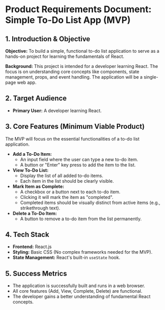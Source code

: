 # Product Requirements Document: Simple To-Do List App (MVP)

## 1. Introduction & Objective

**Objective:** To build a simple, functional to-do list application to serve as a hands-on project for learning the fundamentals of React.

**Background:** This project is intended for a developer learning React. The focus is on understanding core concepts like components, state management, props, and event handling. The application will be a single-page web app.

## 2. Target Audience

*   **Primary User:** A developer learning React.

## 3. Core Features (Minimum Viable Product)

The MVP will focus on the essential functionalities of a to-do list application.

*   **Add a To-Do Item:**
    *   An input field where the user can type a new to-do item.
    *   A button or "Enter" key press to add the item to the list.
*   **View To-Do List:**
    *   Display the list of all added to-do items.
    *   Each item in the list should be clearly visible.
*   **Mark Item as Complete:**
    *   A checkbox or a button next to each to-do item.
    *   Clicking it will mark the item as "completed".
    *   Completed items should be visually distinct from active items (e.g., strikethrough text).
*   **Delete a To-Do Item:**
    *   A button to remove a to-do item from the list permanently.

## 4. Tech Stack

*   **Frontend:** React.js
*   **Styling:** Basic CSS (No complex frameworks needed for the MVP).
*   **State Management:** React's built-in `useState` hook.

## 5. Success Metrics

*   The application is successfully built and runs in a web browser.
*   All core features (Add, View, Complete, Delete) are functional.
*   The developer gains a better understanding of fundamental React concepts.
